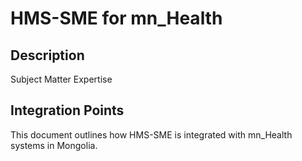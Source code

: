 # HMS-SME for mn_Health

## Description

Subject Matter Expertise

## Integration Points

This document outlines how HMS-SME is integrated with mn_Health systems in Mongolia.
